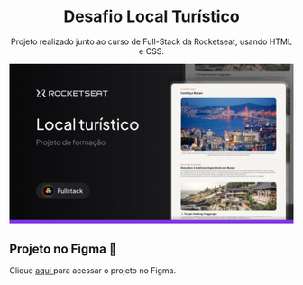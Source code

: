 <h1 align="center">Desafio Local Turístico</h1>

<p align="center">Projeto realizado junto ao curso de Full-Stack da Rocketseat, usando HTML e CSS.</p>

<img src="assets/thumbnail.jpg" alt="Imagem do projeto Local Turístico">

<h2>Projeto no Figma 🎨</h2>

<p>
  Clique
  <a href="https://www.figma.com/community/file/1384542229391733447/local-turistico" target="_blank" rel="noopener noreferrer">
    aqui
  </a>
  para acessar o projeto no Figma.
</p>
